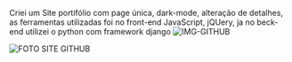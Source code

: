 Criei um Site portifólio com page única, dark-mode, alteração de detalhes, as ferramentas utilizadas foi no front-end JavaScript, jQUery, ja no beck-end utilizei o python com framework django
![IMG-GITHUB](https://github.com/lucaswwexs01/Site-Portif-lio-/assets/159754481/5c781512-954f-464b-a6d5-8ed6b0796e81)


![FOTO SITE GITHUB](https://github.com/lucaswwexs01/Site-Portif-lio-/assets/159754481/3a686c87-9416-4a03-b8c5-8bea709a02ca)
